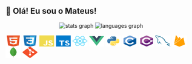 ## 👋 Olá! Eu sou o Mateus!

<div align="center">
  <img src="https://github-readme-stats.vercel.app/api?username=maurodesouza&hide_title=false&hide_rank=false&show_icons=true&include_all_commits=true&count_private=true&disable_animations=false&theme=dracula&locale=en&hide_border=false" height="150" alt="stats graph"  />
  <img src="https://github-readme-stats.vercel.app/api/top-langs?username=maurodesouza&locale=en&hide_title=false&layout=compact&card_width=320&langs_count=5&theme=dracula&hide_border=false" height="150" alt="languages graph"  />
</div>

<div style="display: inline_block">
    <br>
    <img align="center" alt="HTML5" height="30" width="40"
    src="https://raw.githubusercontent.com/devicons/devicon/master/icons/html5/html5-original.svg">
    <img align="center" alt="CSS3" height="30" width="40"
      src="https://raw.githubusercontent.com/devicons/devicon/master/icons/css3/css3-original.svg">
    <img align="center" alt="JavaScript" height="30" width="40"
      src="https://raw.githubusercontent.com/devicons/devicon/master/icons/javascript/javascript-plain.svg">
    <img align="center" alt="TypeScript" height="30" width="40"
      src="https://raw.githubusercontent.com/devicons/devicon/master/icons/typescript/typescript-plain.svg">
    <img align="center" alt="React" height="30" width="40"
      src="https://raw.githubusercontent.com/devicons/devicon/master/icons/react/react-original.svg">
    <img align="center" alt="Vue" height="30" width="40"
      src="https://raw.githubusercontent.com/devicons/devicon/master/icons/vuejs/vuejs-original.svg">
    <img align="center" alt="Python" height="30" width="40"
      src="https://raw.githubusercontent.com/devicons/devicon/master/icons/python/python-original.svg">
    <img align="center" alt="C" height="30" width="40"
      src="https://raw.githubusercontent.com/devicons/devicon/master/icons/c/c-original.svg">
    <img align="center" alt="Csharp" height="30" width="40"
      src="https://raw.githubusercontent.com/devicons/devicon/master/icons/csharp/csharp-original.svg">
    <img align="center" alt="MySQL" height="30" width="40"
      src="https://raw.githubusercontent.com/devicons/devicon/master/icons/mysql/mysql-original.svg">
    <img align="center" alt="Firebase" height="30" width="40"
      src="https://raw.githubusercontent.com/devicons/devicon/master/icons/firebase/firebase-plain.svg">
    <img align="center" alt="MongoDB" height="30" width="40"
      src="https://raw.githubusercontent.com/devicons/devicon/master/icons/mongodb/mongodb-original.svg">
    <img align="center" alt="Git" height="30" width="40"
      src="https://raw.githubusercontent.com/devicons/devicon/master/icons/git/git-original.svg">
  </div>
  
 ##

